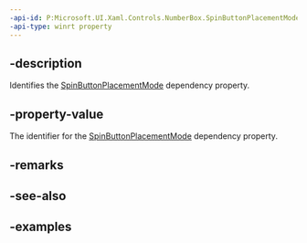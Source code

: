 ```yaml
---
-api-id: P:Microsoft.UI.Xaml.Controls.NumberBox.SpinButtonPlacementModeProperty
-api-type: winrt property
---
```


## -description

Identifies the [SpinButtonPlacementMode](numberbox_spinbuttonplacementmode.md) dependency property.

## -property-value

The identifier for the [SpinButtonPlacementMode](numberbox_spinbuttonplacementmode.md) dependency property.

## -remarks

## -see-also

## -examples

